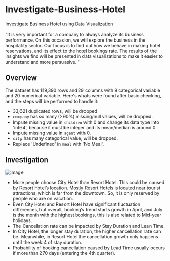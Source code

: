 # Investigate-Business-Hotel
Investigate Business Hotel using Data Visualization
<br>
<br>“It is very important for a company to always analyze its business performance. On this occasion, we will explore the business in the hospitality sector. Our focus is to find out how we behave in making hotel reservations, and its effect to the hotel bookings rate. The results of the insights we find will be presented in data visualizations to make it easier to understand and more persuasive. ”
<br>
## Overview
The dataset has 119,390 rows and 29 columns with 9 categorical variable and 20 numerical variable.
Here's whats were found after basic checking, and the steps will be performed to handle it:
- 33,621 duplicated rows, will be dropped
- `company` has so many (>90%) missing/null values, will be dropped.
- Impute missing value in `children` with 0 and change its data type into 'int64', because it must be integer and its mean/median is around 0.
- Impute missing value in `agent` with 0.
- `city` has many categorical value, will be dropped.
- Replace 'Undefined' in `meal` with 'No Meal'.
## Investigation
![image](https://user-images.githubusercontent.com/108982784/184543178-8a9d98e3-bbeb-4f60-833b-3427fc44a05a.png)
- More people choose City Hotel than Resort Hotel. This could be caused by Resort Hotel’s location. Mostly Resort Hotels is located near tourist attractions, which is far from the downtown. So, it is only reserved by people who are on vacation.
- Even City Hotel and Resort Hotel have significant fluctuation differences, but overall, booking’s trend starts growth in April, and July is the month with the highest bookings, this is also related to Mid-year holidays.
- The Cancellation rate can be impacted by Stay Duration and Lean Time.
- In City Hotel, the longer stay duration, the higher cancellation rate can be. Meanwhile, in Resort Hotel the cancellation growth only happens until the week 4 of stay duration.
- Probability of booking cancellation caused by Lead Time usually occurs if more than 270 days (entering the 4th quarter).
